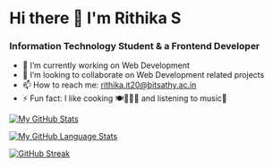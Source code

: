 # Hi there 👋 I'm Rithika S

### Information Technology Student & a Frontend Developer

- 🔭 I’m currently working on Web Development
- 👯 I’m looking to collaborate on Web Development related projects
- 📫 How to reach me: rithika.it20@bitsathy.ac.in
- ⚡ Fun fact: I like cooking 🍽👩🏻‍🍳 and listening to music🎵



[![My GitHub Stats](https://github-readme-stats.vercel.app/api/?username=rithikasingaravelan&count_private=true&theme=dark&showicons=true)]()

[![My GitHub Language Stats](https://github-readme-stats.vercel.app/api/top-langs/?username=rithikasingaravelan&langs_count=5&theme=dark)]()

[![GitHub Streak](https://github-readme-streak-stats.herokuapp.com/?user=rithikasingaravelan&theme=dark)](https://git.io/streak-stats)



